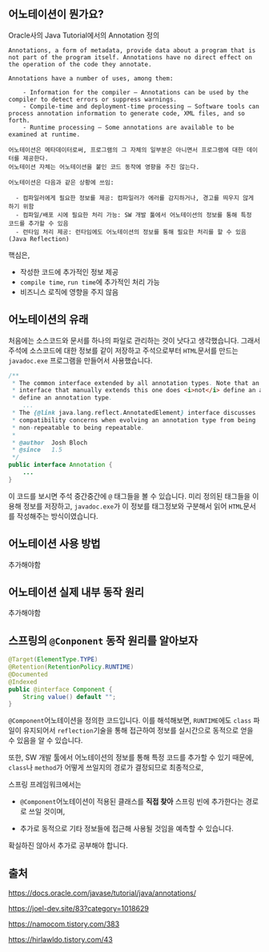 ## 어노테이션이 뭔가요?

Oracle사의 Java Tutorial에서의 Annotation 정의
```text
Annotations, a form of metadata, provide data about a program that is not part of the program itself. Annotations have no direct effect on the operation of the code they annotate.

Annotations have a number of uses, among them:

    - Information for the compiler — Annotations can be used by the compiler to detect errors or suppress warnings.
    - Compile-time and deployment-time processing — Software tools can process annotation information to generate code, XML files, and so forth.
    - Runtime processing — Some annotations are available to be examined at runtime.

어노테이션은 메타데이터로써, 프로그램의 그 자체의 일부분은 아니면서 프로그램에 대한 데이터를 제공한다. 
어노테이션 자체는 어노테이션을 붙인 코드 동작에 영향을 주진 않는다.

어노테이션은 다음과 같은 상황에 쓰임:

  - 컴파일러에게 필요한 정보를 제공: 컴파일러가 에러를 감지하거나, 경고를 띄우지 않게 하기 위함
  - 컴파일/배포 시에 필요한 처리 가능: SW 개발 툴에서 어노테이션의 정보를 통해 특정 코드를 추가할 수 있음 
  - 런타임 처리 제공: 런타임에도 어노테이션의 정보를 통해 필요한 처리를 할 수 있음 (Java Reflection)
```

핵심은,
- 작성한 코드에 추가적인 정보 제공
- `compile time`, `run time`에 추가적인 처리 가능
- 비즈니스 로직에 영향을 주지 않음

## 어노테이션의 유래
처음에는 소스코드와 문서를 하나의 파일로 관리하는 것이 낫다고 생각했습니다.
그래서 주석에 소스코드에 대한 정보를 같이 저장하고 주석으로부터 `HTML`문서를 만드는 `javadoc.exe` 프로그램을 만들어서 사용했습니다. 

```java
/**
 * The common interface extended by all annotation types. Note that an
 * interface that manually extends this one does <i>not</i> define an annotation type. Also note that this interface does not itself
 * define an annotation type.
    ...
 * The {@link java.lang.reflect.AnnotatedElement} interface discusses
 * compatibility concerns when evolving an annotation type from being
 * non-repeatable to being repeatable.
 *
 * @author  Josh Bloch
 * @since   1.5
 */
public interface Annotation {
    ...
}
```
이 코드를 보시면 주석 중간중간에 `@` 태그들을 볼 수 있습니다.
미리 정의된 태그들을 이용해 정보를 저장하고, `javadoc.exe`가 이 정보를 태그정보와 구분해서 읽어 `HTML`문서를 작성해주는 방식이였습니다.

## 어노테이션 사용 방법

추가해야함
## 어노테이션 실제 내부 동작 원리

추가해야함

## 스프링의 `@Conponent` 동작 원리를 알아보자
```java
@Target(ElementType.TYPE)
@Retention(RetentionPolicy.RUNTIME)
@Documented
@Indexed
public @interface Component {
	String value() default "";
}
```
`@Component`어노테이션을 정의한 코드입니다.
이를 해석해보면, `RUNTIME`에도 `class` 파일이 유지되어서 `reflection`기술을 통해 접근하여 정보를 실시간으로 동적으로 얻을 수 있음을 알 수 있습니다.

또한, SW 개발 툴에서 어노테이션의 정보를 통해 특정 코드를 추가할 수 있기 때문에, `class`나 `method`가 어떻게 쓰일지의 경로가 결정되므로 최종적으로,

스프링 프레임워크에서는 

- `@Component`어노테이션이 적용된 클래스를 **직접 찾아** 스프링 빈에 추가한다는 경로로 쓰일 것이며, 

- 추가로 동적으로 기타 정보들에 접근해 사용될 것임을 예측할 수 있습니다.

확실하진 않아서 추가로 공부해야 합니다.

## 출처
https://docs.oracle.com/javase/tutorial/java/annotations/

https://joel-dev.site/83?category=1018629

https://namocom.tistory.com/383

https://hirlawldo.tistory.com/43